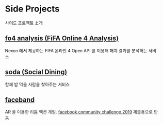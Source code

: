 # Side Projects

사이드 프로젝트 소개

## [fo4 analysis (FiFA Online 4 Analysis)](https://github.com/daclouds/fo4-analysis-introduction)

  Nexon 에서 제공하는 FIFA 온라인 4 Open API 를 이용해 매치 결과를 분석하는 서비스

## [soda (Social Dining)](https://github.com/daclouds/soda)

  함께 밥 먹을 사람을 찾아주는 서비스
  
## [faceband](https://devpost.com/software/faceband)

  AR 을 이용한 리듬 액션 게임. [facebook community challenge 2019](https://developercircles2019.devpost.com/) 제출용으로 만듬
